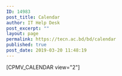 ```yaml
---
ID: 14983
post_title: Calendar
author: IT Help Desk
post_excerpt: ""
layout: page
permalink: https://tecn.ac.bd/bd/calendar
published: true
post_date: 2019-03-20 11:48:19
---
```

[CPMV_CALENDAR view="2"]